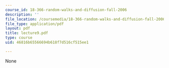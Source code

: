 ```yaml
---
course_id: 18-366-random-walks-and-diffusion-fall-2006
description: ''
file_location: /coursemedia/18-366-random-walks-and-diffusion-fall-2006/46816b65566694b618f7d516cf515ee1_lecture9.pdf
file_type: application/pdf
layout: pdf
title: lecture9.pdf
type: course
uid: 46816b65566694b618f7d516cf515ee1

---
```

None